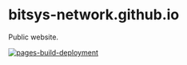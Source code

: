 # bitsys-network.github.io

Public website.

[![pages-build-deployment](https://github.com/bitsys-network/bitsys-network.github.io/actions/workflows/pages/pages-build-deployment/badge.svg)](https://github.com/bitsys-network/bitsys-network.github.io/actions/workflows/pages/pages-build-deployment)
